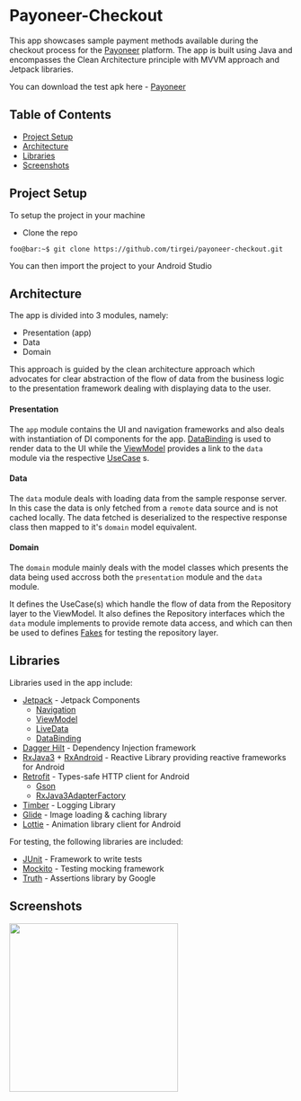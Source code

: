 # Payoneer-Checkout

This app showcases sample payment methods available during the checkout process for the [Payoneer](https://www.payoneer.com/)
platform. The app is built using Java and encompasses the Clean Architecture principle with MVVM approach and Jetpack libraries.

You can download the test apk here - [Payoneer](art/payoneer-checkout.apk)

## Table of Contents
- [Project Setup](#project-setup)
- [Architecture](#architecture)
- [Libraries](#libraries)
- [Screenshots](#screenshots)

## Project Setup 
To setup the project in your machine

- Clone the repo

```console
foo@bar:~$ git clone https://github.com/tirgei/payoneer-checkout.git
```

You can then import the project to your Android Studio

## Architecture
The app is divided into 3 modules, namely:
- Presentation (app)
- Data
- Domain

This approach is guided by the clean architecture approach which advocates for clear abstraction of the flow 
of data from the business logic to the presentation framework dealing with displaying data to the user. 

#### Presentation
The ```app``` module contains the UI and navigation frameworks and also deals with instantiation of DI
components for the app. [DataBinding](https://developer.android.com/topic/libraries/data-binding) is used to render data to the UI while 
the [ViewModel](https://developer.android.com/topic/libraries/architecture/viewmodel) provides a link to the ```data``` module
via the respective [UseCase](https://proandroiddev.com/why-you-need-use-cases-interactors-142e8a6fe576) s.

#### Data
The ```data``` module deals with loading data from the sample response server. In this case the data is only fetched from
a ```remote``` data source and is not cached locally. The data fetched is deserialized to the respective response class
then mapped to it's ```domain``` model equivalent.

#### Domain
The ```domain``` module mainly deals with the model classes which presents the data being used accross both the 
```presentation``` module and the ```data``` module.

It defines the UseCase(s) which handle the flow of data from the Repository layer to the ViewModel. It also defines 
the Repository interfaces which the ```data``` module implements to provide remote data access, and which can then be used to 
defines [Fakes](https://blog.pragmatists.com/test-doubles-fakes-mocks-and-stubs-1a7491dfa3da) for testing the repository layer.

## Libraries
Libraries used in the app include:
- [Jetpack](https://developer.android.com/jetpack) - Jetpack Components
  - [Navigation](https://developer.android.com/guide/navigation)
  - [ViewModel](https://developer.android.com/topic/libraries/architecture/viewmodel)
  - [LiveData](https://developer.android.com/topic/libraries/architecture/livedata)
  - [DataBinding](https://developer.android.com/topic/libraries/data-binding)
- [Dagger Hilt](https://developer.android.com/training/dependency-injection/hilt-android) - Dependency Injection framework
- [RxJava3](https://github.com/ReactiveX/RxAndroid) + [RxAndroid](https://github.com/ReactiveX/RxAndroid) - Reactive Library providing reactive frameworks for Android
- [Retrofit](https://square.github.io/retrofit/) - Types-safe HTTP client for Android
  - [Gson](https://github.com/google/gson)
  - [RxJava3AdapterFactory](https://github.com/akarnokd/RxJavaRetrofitAdapter/)
- [Timber](https://github.com/JakeWharton/timber) - Logging Library
- [Glide](https://github.com/bumptech/glide) - Image loading & caching library
- [Lottie](https://lottiefiles.com/) - Animation library client for Android

For testing, the following libraries are included:
- [JUnit](https://junit.org/junit4/) - Framework to write tests
- [Mockito](https://site.mockito.org/) - Testing mocking framework
- [Truth](https://truth.dev/) - Assertions library by Google

## Screenshots
<img src="art/screenshot.jpg" width="300" >